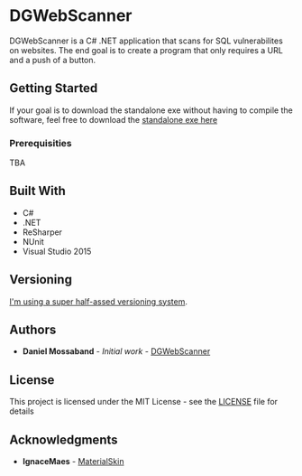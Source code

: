 # DGWebScanner

DGWebScanner is a C# .NET application that scans for SQL vulnerabilites on websites. The end goal is to create a program that only requires a URL and a push of a button.

## Getting Started

If your goal is to download the standalone exe without having to compile the software, feel free to download the [standalone exe here](https://github.com/danmossa/DGWebScanner---OLD-C-Version/blob/master/DGWebScanner.exe)

### Prerequisities

TBA

## Built With

* C#
* .NET
* ReSharper
* NUnit
* Visual Studio 2015

## Versioning

[I'm using a super half-assed versioning system](https://github.com/DanMossa/DGWebScanner---OLD-C-Version/blob/master/version.txt). 

## Authors

* **Daniel Mossaband** - *Initial work* - [DGWebScanner](https://github.com/DanMossa/DGWebScanner---OLD-C-Version)

## License

This project is licensed under the MIT License - see the [LICENSE](LICENSE) file for details

## Acknowledgments

* **IgnaceMaes** - [MaterialSkin](https://github.com/IgnaceMaes/MaterialSkin)
